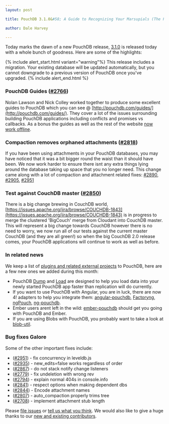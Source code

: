 ```yaml
---
layout: post

title: PouchDB 3.1.0&#58; A Guide to Recognizing Your Marsupials (The PouchDB Guide)

author: Dale Harvey

---
```


Today marks the dawn of a new PouchDB release, [3.1.0](https://github.com/pouchdb/pouchdb/releases/tag/3.1.0) is released today with a whole bunch of goodness. Here are some of the highlights:

{% include alert_start.html variant="warning"%}
This release includes a migration. Your existing database will be updated automatically, but you cannot downgrade to a previous version of PouchDB once you've upgraded.
{% include alert_end.html %}

### PouchDB Guides ([#2766](https://github.com/pouchdb/pouchdb/issues/2766))

Nolan Lawson and Nick Colley worked together to produce some excellent guides to PouchDB which you can see @ [http://pouchdb.com/guides/](http://pouchdb.com/guides/). They cover a lot of the issues surrounding building PouchDB applications including conflicts and promises vs callbacks. As a bonus the guides as well as the rest of the website [now work offline](https://github.com/pouchdb/pouchdb/issues/2957).

### Compaction removes orphaned attachments ([#2818](https://github.com/pouchdb/pouchdb/issues/2818))

If you have been using attachments in your PouchDB databases, you may have noticed that it was a bit bigger round the waist than it should have been. We now work harder to ensure there isnt any extra things lying around the database taking up space that you no longer need. This change came along with a lot of compaction and attachment related fixes: [#2890](https://github.com/pouchdb/pouchdb/issues/2890), [#2905](https://github.com/pouchdb/pouchdb/issues/2905), [#2951](https://github.com/pouchdb/pouchdb/issues/2951)

### Test against CouchDB master ([#2850](https://github.com/pouchdb/pouchdb/issues/2850))

There is a big change brewing in CouchDB world, [https://issues.apache.org/jira/browse/COUCHDB-1843](https://issues.apache.org/jira/browse/COUCHDB-1843) is in progress to merge the clustered 'BigCouch' merge from Cloudant into CouchDB master. This will represent a big change towards CouchDB however there is no need to worry, we now run all of our tests against the current master CouchDB (and they are all green!) so when the big CouchDB 2.0 release comes, your PouchDB applications will continue to work as well as before.

### In related news

We keep a list of [plugins and related external projects](http://pouchdb.com/external.html) to PouchDB, here are a few new ones we added during this month:

 * PouchDB [Dump](https://github.com/nolanlawson/pouchdb-dump-cli) and [Load](https://github.com/nolanlawson/pouchdb-load) are designed to help you load data into your newly started PouchDB app faster than replication will do currently.
 * If you want to use PouchDB with Angular, you are in luck, there are now 4! adapters to help you integrate them: [angular-pouchdb](https://github.com/wspringer/angular-pouchdb), [Factoryng](https://github.com/redgeoff/factoryng), [ngPouch](https://github.com/jrhicks/ngPouch), [ng-pouchdb](https://github.com/danielzen/ng-pouchdb).
 * Ember users arent left in the wild: [ember-pouchdb](https://github.com/taras/ember-pouchdb) should get you going with PouchDB and Ember.
 * If you are using Blobs with PouchDB, you probably want to take a look at [blob-util](https://github.com/nolanlawson/blob-util).

### Bug fixes Galore

Some of the other important fixes include:

 * ([#2951](https://github.com/pouchdb/pouchdb/issues/2951)) - fix concurrency in leveldb.js
 * ([#2935](https://github.com/pouchdb/pouchdb/issues/2935)) - new_edits=false works regardless of order
 * ([#2867](https://github.com/pouchdb/pouchdb/issues/2867)) - do not stack notify change listeners
 * ([#2779](https://github.com/pouchdb/pouchdb/issues/2779)) - fix undeletion with wrong rev
 * ([#2794](https://github.com/pouchdb/pouchdb/issues/2794)) - explain normal 404s in console.info
 * ([#2841](https://github.com/pouchdb/pouchdb/issues/2841)) - respect options when making dependent dbs
 * ([#2844](https://github.com/pouchdb/pouchdb/issues/2844)) - Encode attachment names
 * ([#2807](https://github.com/pouchdb/pouchdb/issues/2807)) - auto_compaction properly trims tree
 * ([#2708](https://github.com/pouchdb/pouchdb/issues/2708)) - implement attachment stub length

Please [file issues](https://github.com/pouchdb/pouchdb/issues) or [tell us what you think](https://github.com/pouchdb/pouchdb/blob/master/CONTRIBUTING.md#get-in-touch). We would also like to give a huge thanks to our [new and existing contributors](https://github.com/pouchdb/pouchdb/graphs/contributors).
